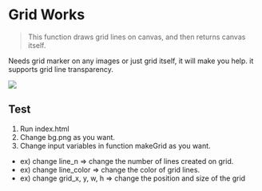  # Grid Works
> This function draws grid lines on canvas, and then returns canvas itself.

Needs grid marker on any images or just grid itself, it will make you help.
it supports grid line transparency.

![](../header.png)

## Test

1. Run index.html
2. Change bg.png as you want.
3. Change input variables in function makeGrid as you want.
 - ex) change line_n => change the number of lines created on grid.
 - ex) change line_color => change the color of grid lines.
 - ex) change grid_x, y, w, h => change the position and size of the grid
